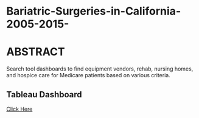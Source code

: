 # Bariatric-Surgeries-in-California-2005-2015-

# ABSTRACT

Search tool dashboards to find equipment vendors, rehab, nursing homes, and hospice care for Medicare patients based on various criteria. 

## Tableau Dashboard 
<a href="https://public.tableau.com/app/profile/kishan.patel2847/viz/BariatricSurgeriesinCA2005-2015/Dashboard1">Click Here</a>
